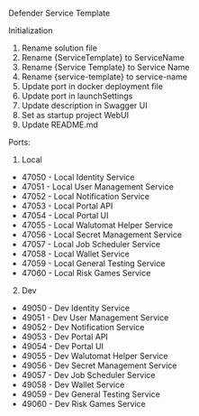 Defender Service Template

Initialization

1. Rename solution file
2. Rename {ServiceTemplate} to ServiceName
3. Rename {Service Template} to Service Name
4. Rename {service-template} to service-name
5. Update port in docker deployment file
6. Update port in launchSettings
7. Update description in Swagger UI
8. Set as startup project WebUI
9. Update README.md

Ports:

1. Local

- 47050 - Local Identity Service
- 47051 - Local User Management Service
- 47052 - Local Notification Service
- 47053 - Local Portal API
- 47054 - Local Portal UI
- 47055 - Local Walutomat Helper Service
- 47056 - Local Secret Management Service
- 47057 - Local Job Scheduler Service
- 47058 - Local Wallet Service
- 47059 - Local General Testing Service
- 47060 - Local Risk Games Service

2. Dev

- 49050 - Dev Identity Service
- 49051 - Dev User Management Service
- 49052 - Dev Notification Service
- 49053 - Dev Portal API
- 49054 - Dev Portal UI
- 49055 - Dev Walutomat Helper Service
- 49056 - Dev Secret Management Service
- 49057 - Dev Job Scheduler Service
- 49058 - Dev Wallet Service
- 49059 - Dev General Testing Service
- 49060 - Dev Risk Games Service
